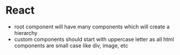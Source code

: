 # React 
- root component will have many components which will create a hierarchy
- custom components should start with uppercase letter as all html components are small case like div, image, etc
